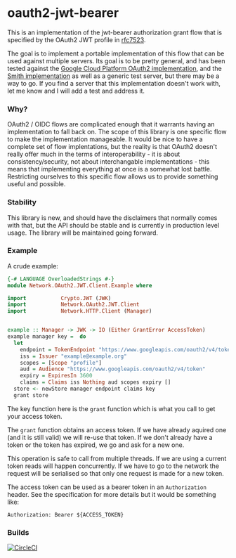 # oauth2-jwt-bearer

This is an implementation of the jwt-bearer authorization grant flow
that is specified by the OAuth2 JWT profile in
[rfc7523](https://tools.ietf.org/html/rfc7523).

The goal is to implement a portable implementation of this flow that
can be used against multiple servers. Its goal is to be pretty
general, and has been tested against the [Google Cloud Platform OAuth2
implementation](https://developers.google.com/identity/protocols/OAuth2ServiceAccount),
and the [Smith implementation](http://smith.st/) as well as a generic
test server, but there may be a way to go. If you find a server that
this implementation doesn't work with, let me know and I will add a
test and address it.

### Why?

OAuth2 / OIDC flows are complicated enough that it warrants having an
implementation to fall back on. The scope of this library is one
specific flow to make the implementation manageable. It would be nice
to have a complete set of flow implentations, but the reality is that
OAuth2 doesn't really offer much in the terms of interoperability - it
is about consistency/security, not about interchangable
implementations - this means that implementing everything at once is a
somewhat lost battle. Restricting ourselves to this specific flow
allows us to provide something useful and possible.

### Stability

This library is new, and should have the disclaimers that normally
comes with that, but the API should be stable and is currently in
production level usage. The library will be maintained going forward.


### Example

A crude example:

```haskell
{-# LANGUAGE OverloadedStrings #-}
module Network.OAuth2.JWT.Client.Example where

import           Crypto.JWT (JWK)
import           Network.OAuth2.JWT.Client
import           Network.HTTP.Client (Manager)


example :: Manager -> JWK -> IO (Either GrantError AccessToken)
example manager key =  do
  let
    endpoint = TokenEndpoint "https://www.googleapis.com/oauth2/v4/token"
    iss = Issuer "example@example.org"
    scopes = [Scope "profile"]
    aud = Audience "https://www.googleapis.com/oauth2/v4/token"
    expiry = ExpiresIn 3600
    claims = Claims iss Nothing aud scopes expiry []
  store <- newStore manager endpoint claims key
  grant store
```

The key function here is the `grant` function which is what you call
to get your access token.

The `grant` function obtains an access token. If we have already
aquired one (and it is still valid) we will re-use that token. If we
don't already have a token or the token has expired, we go and ask for
a new one.

This operation is safe to call from multiple threads. If we are using
a current token reads will happen concurrently. If we have to go to
the network the request will be serialised so that only one request is
made for a new token.

The access token can be used as a bearer token in an `Authorization`
header. See the specification for more details but it would be
something like:

```
Authorization: Bearer ${ACCESS_TOKEN}
```

### Builds

[![CircleCI](https://circleci.com/gh/smith-security/oauth2-jwt-bearer.svg?style=svg)](https://circleci.com/gh/smith-security/oauth2-jwt-bearer)
